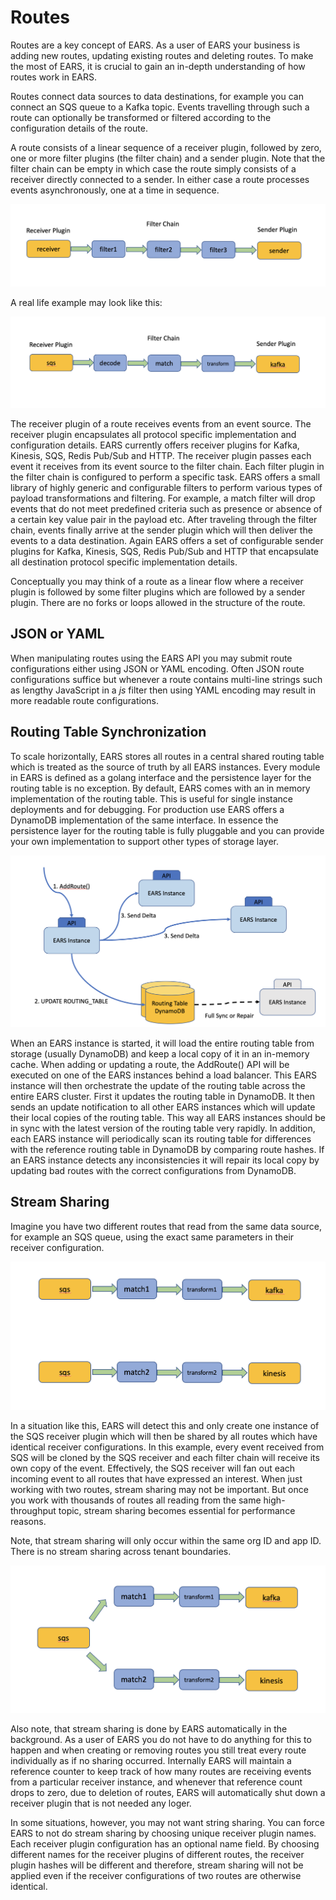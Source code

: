 # Routes

Routes are a key concept of EARS. As a user of EARS your business is adding new routes, updating existing 
routes and deleting routes. To make the most of EARS, it is crucial to gain an in-depth understanding of how 
routes work in EARS.

Routes connect data sources to data destinations, for example you can connect an SQS queue to a Kafka topic. 
Events travelling through such a route can optionally be transformed or filtered according to the configuration details of 
the route.
 
A route consists of a linear sequence of a receiver plugin, followed by zero, one or more filter plugins (the filter chain) 
and a sender plugin. Note that the filter chain can be empty in which case the route simply consists of a receiver 
directly connected to a sender. In either case a route processes events asynchronously, one at a time in sequence.

![image route](img/route_2.png)

A real life example may look like this:

![image route](img/route.png)

The receiver plugin of a route receives events from an event source. The receiver plugin encapsulates all protocol 
specific implementation and configuration details. EARS currently offers receiver plugins for Kafka, Kinesis, SQS, Redis
Pub/Sub and HTTP. The receiver plugin passes each event it receives from its event source to the filter chain.
Each filter plugin in the filter chain is configured to perform a specific task. EARS offers a small library of highly 
generic and configurable filters to perform various types of payload transformations and filtering. For example, a match
filter will drop events that do 
not meet predefined criteria such as presence or absence of a certain key value pair in the payload etc. After
traveling through the filter chain, events finally arrive at the sender plugin which will then deliver the events to
a data destination. Again EARS offers a set of configurable sender plugins for Kafka, Kinesis, SQS, Redis
Pub/Sub and HTTP that encapsulate all destination protocol specific implementation details.

Conceptually you may think of a route as a linear flow where a receiver plugin is followed by some filter plugins 
which are followed by a sender plugin. There are no forks or loops allowed in the structure of the route. 

## JSON or YAML

When manipulating routes using the EARS API you may submit route configurations either using JSON or YAML
encoding. Often JSON route configurations suffice but whenever a route contains multi-line strings such as 
lengthy JavaScript in a _js_ filter then using YAML encoding may result in more readable route configurations.

## Routing Table Synchronization

To scale horizontally, EARS stores all routes in a central shared routing table which is treated as the source 
of truth by all EARS instances. Every module in EARS is defined as a golang interface and the persistence layer 
for the routing table is no exception. By default, EARS comes with an in memory implementation of the routing table. 
This is useful for single instance deployments and for debugging. For production use EARS offers a DynamoDB 
implementation of the same interface. In essence the persistence layer for the routing table is fully pluggable 
and you can provide your own implementation to support other types of storage layer.

![image route](img/routing_table_sync.png)

When an EARS instance is started, it will load the entire routing table from storage (usually DynamoDB) and 
keep a local copy of it in 
an in-memory cache. When adding or updating a route, the AddRoute() API will be executed on one of the 
EARS instances behind a load balancer. This EARS instance will then orchestrate the update of the routing table
across the entire EARS cluster. First it updates the routing table in DynamoDB. It then sends an update notification
to all other EARS instances which will update their local copies of the routing table. This way all EARS instances
should be in sync with the latest version of the routing table very rapidly. In addition, each EARS instance will
periodically scan its routing table for differences with the reference routing table in DynamoDB by comparing 
route hashes. If an EARS instance detects any inconsistencies it will repair its local copy by updating bad routes
with the correct configurations from DynamoDB.

## Stream Sharing

Imagine you have two different routes that read from the same data source, for example an SQS queue, using the exact
same parameters in their receiver configuration.  

![image route](img/stream_sharing_1.png)

In a situation like this, EARS will detect this and only create one instance of the SQS receiver plugin which will 
then be shared by all routes which have identical receiver configurations. In this example, every event received
from SQS will be cloned by the SQS receiver and each filter chain will receive its own copy of the event. 
Effectively, the SQS receiver will fan out each incoming event to all routes that have expressed an interest.
When just working with two routes, stream sharing may not be important. But once you work with thousands of routes
all reading from the same high-throughput topic, stream sharing becomes essential for performance reasons.

Note, that stream sharing will only occur within the same org ID and app ID. There is no stream sharing across
tenant boundaries.

![image route](img/stream_sharing_2.png)

Also note, that stream sharing is done by EARS automatically in the background. As a user of EARS you do not have to 
do anything for this to happen and when creating or removing routes you still treat every route individually as if
no sharing occurred. Internally EARS will maintain a reference counter to keep track of how many routes are
receiving events from a particular receiver instance, and whenever that reference count drops to zero, due to deletion
of routes, EARS will automatically shut down a receiver plugin that is not needed any loger.

In some situations, however, you may not want string sharing. You can force EARS to not do stream sharing by
choosing unique receiver plugin names. Each receiver plugin configuration has an optional name field. By choosing
different names for the receiver plugins of different routes, the receiver plugin hashes will be different
and therefore, stream sharing will not be applied even if the receiver configurations of two routes are otherwise
identical.








